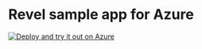 # Revel sample app for Azure

[![Deploy and try it out on Azure](http://azuredeploy.net/deploybutton.png)](https://azuredeploy.net/)

